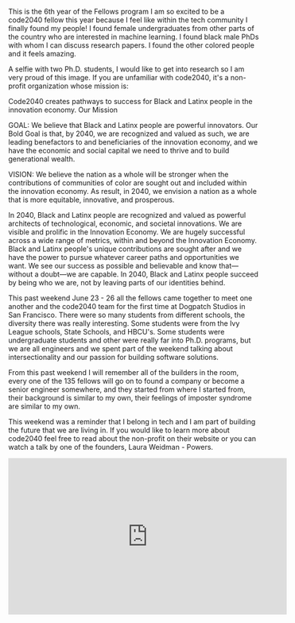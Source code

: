 This is the 6th year of the Fellows program
I am so excited to be a code2040 fellow this year because I feel like within the tech community I finally found my people! I found female undergraduates from other parts of the country who are interested in machine learning. I found black male PhDs with whom I can discuss research papers. I found the other colored people and it feels amazing.


A selfie with two Ph.D. students, I would like to get into research so I am very proud of this image.
If you are unfamiliar with code2040, it's a non-profit organization whose mission is:

Code2040 creates pathways to success for Black and Latinx people in the innovation economy.
Our Mission

GOAL: We believe that Black and Latinx people are powerful innovators. Our Bold Goal is that, by 2040, we are recognized and valued as such, we are leading benefactors to and beneficiaries of the innovation economy, and we have the economic and social capital we need to thrive and to build generational wealth.

VISION: We believe the nation as a whole will be stronger when the contributions of communities of color are sought out and included within the innovation economy. As result, in 2040, we envision a nation as a whole that is more equitable, innovative, and prosperous.

In 2040, Black and Latinx people are recognized and valued as powerful architects of technological, economic, and societal innovations. We are visible and prolific in the Innovation Economy. We are hugely successful across a wide range of metrics, within and beyond the Innovation Economy. Black and Latinx people's unique contributions are sought after and we have the power to pursue whatever career paths and opportunities we want. We see our success as possible and believable and know that—without a doubt—we are capable. In 2040, Black and Latinx people succeed by being who we are, not by leaving parts of our identities behind.

This past weekend June 23 - 26 all the fellows came together to meet one another and the code2040 team for the first time at Dogpatch Studios in San Francisco. There were so many students from different schools, the diversity there was really interesting. Some students were from the Ivy League schools, State Schools, and HBCU's. Some students were undergraduate students and other were really far into Ph.D. programs, but we are all engineers and we spent part of the weekend talking about intersectionality and our passion for building software solutions.

From this past weekend I will remember all of the builders in the room, every one of the 135 fellows will go on to found a company or become a senior engineer somewhere, and they started from where I started from, their background is similar to my own, their feelings of imposter syndrome are similar to my own.

This weekend was a reminder that I belong in tech and I am part of building the future that we are living in.
If you would like to learn more about code2040 feel free to read about the non-profit on their website or you can watch a talk by one of the founders, Laura Weidman - Powers.

<iframe width="560" height="315" src="https://www.youtube.com/embed/eYh0fVfFggY" title="YouTube video player" frameborder="0" allow="accelerometer; autoplay; clipboard-write; encrypted-media; gyroscope; picture-in-picture" allowfullscreen></iframe>
